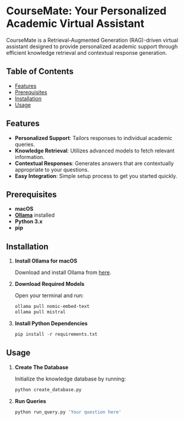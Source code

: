 # CourseMate: Your Personalized Academic Virtual Assistant

CourseMate is a Retrieval-Augmented Generation (RAG)-driven virtual assistant designed to provide personalized academic support through efficient knowledge retrieval and contextual response generation.

## Table of Contents

- [Features](#features)
- [Prerequisites](#prerequisites)
- [Installation](#installation)
- [Usage](#usage)

## Features

- **Personalized Support**: Tailors responses to individual academic queries.
- **Knowledge Retrieval**: Utilizes advanced models to fetch relevant information.
- **Contextual Responses**: Generates answers that are contextually appropriate to your questions.
- **Easy Integration**: Simple setup process to get you started quickly.

## Prerequisites

- **macOS**
- **[Ollama](https://ollama.com/download/mac)** installed
- **Python 3.x**
- **pip**

## Installation

1. **Install Ollama for macOS**

   Download and install Ollama from [here](https://ollama.com/download/mac).

2. **Download Required Models**

   Open your terminal and run:

   ```bash
   ollama pull nomic-embed-text
   ollama pull mistral
   ```

3. **Install Python Dependencies**

    ```python
    pip install -r requirements.txt
    ```

## Usage

1. **Create The Database**

    Initialize the knowledge database by running:

    ```python
    python create_database.py
    ```

2. **Run Queries**

    ```python
    python run_query.py 'Your question here'
    ```


